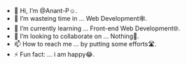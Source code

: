 - 👋 Hi, I’m @Anant-P☺️.
- 👀 I’m wasteing time in ... Web Development🕸️.
- 🌱 I’m currently learning ... Front-end Web Development🌐.
- 💞️ I’m looking to collaborate on  ... Nothing🙂.
- 📫 How to reach me ... by putting some efforts🛣️.
- ⚡ Fun fact: ... i am happy😂.

<!---
Anant-P/Anant-P is a ✨ special ✨ repository because its `README.md` (this file) appears on your GitHub profile.
You can click the Preview link to take a look at your changes.
--->
